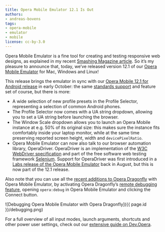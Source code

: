 ```yaml
---
title: Opera Mobile Emulator 12.1 Is Out
authors:
- andreas-bovens
tags:
- opera-mobile
- emulator
- mobile
license: cc-by-3.0
---
```


Opera Mobile Emulator is a fine tool for creating and testing responsive web designs, as explained in my recent [Smashing Magazine article](http://mobile.smashingmagazine.com/2012/08/30/responsive-designs-opera-mobile-emulator/). So it’s my pleasure to announce that, today, we’ve released version 12.1 of our [Opera Mobile Emulator](https://www.opera.com/developer/tools/mobile/) for Mac, Windows and Linux!

This release brings the emulator in sync with our [Opera Mobile 12.1 for Android release](https://play.google.com/store/apps/details?id=com.opera.browser&hl=en) in early October: the same [standards support](https://www.opera.com/docs/specs/productspecs/) and feature set of course, but there is more:

* A wide selection of new profile presets in the Profile Selector, representing a selection of common Android phones.
* The Profile Selector now comes with a UA string dropdown, allowing you to set a UA string before launching the browser.
* The Window Scale dropdown allows you to launch an Opera Mobile instance at e.g. 50% of its original size: this makes sure the instance fits comfortably inside your laptop monitor, while at the same time preserving reported screen height, width and `devicePixelRatio`.
* Opera Mobile Emulator can now also talk to our browser automation library, OperaDriver. OperaDriver is an implementation of the [W3C WebDriver specification](http://dvcs.w3.org/hg/webdriver/raw-file/tip/webdriver-spec.html) and part of the free software web testing framework [Selenium](http://seleniumhq.org/). Support for OperaDriver was first introduced in a [Labs release of the Opera Mobile Emulator](https://dev.opera.com/articles/view/introducing-mobile-browser-automation/) back in August, but this is now part of the 12.1 release.

Also note that you can use all the [recent additions to Opera Dragonfly](http://my.opera.com/dragonfly/blog/) with Opera Mobile Emulator, by activating Opera Dragonfly’s [remote debugging feature](https://www.opera.com/dragonfly/documentation/remote/), opening `opera:debug` in Opera Mobile Emulator and clicking the Connect button.

![Debugging Opera Mobile Emulator with Opera Dragonfly]({{ page.id }}/debugging.png)

For a full overview of all input modes, launch arguments, shortcuts and other power user settings, check out our [extensive guide on Dev.Opera](https://dev.opera.com/articles/view/opera-mobile-emulator/).
